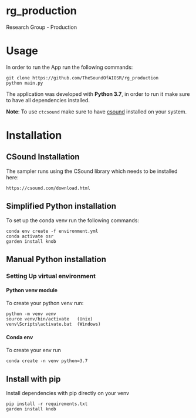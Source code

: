 # rg_production
Research Group - Production

# Usage
In order to run the App run the following commands:

    git clone https://github.com/TheSoundOfAIOSR/rg_production
    python main.py

The application was developed with **Python 3.7**, in order to run it make sure to have all dependencies installed.

**Note**: To use `ctcsound` make sure to have [csound](https://csound.com/download.html) installed on your system.

# Installation

## CSound Installation

The sampler runs using the CSound library which needs to be installed here:

    https://csound.com/download.html

## Simplified Python installation

To set up the conda venv run the following commands:

    conda env create -f environment.yml
    conda activate osr
    garden install knob


## Manual Python installation
### Setting Up virtual environment

#### Python venv module
To create your python venv run:

    python -m venv venv
    source venv/bin/activate   (Unix)
    venv\Scripts\activate.bat  (Windows)

#### Conda env
To create your env run
   
    conda create -n venv python=3.7

## Install with pip
Install dependencies with pip directly on your venv

    pip install -r requirements.txt
    garden install knob


